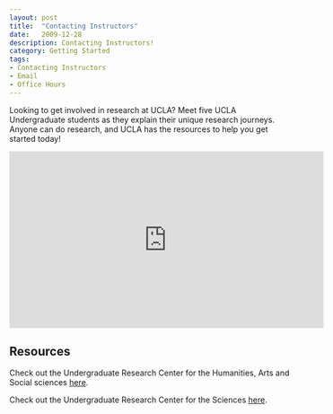 ```yaml
---
layout: post
title:  "Contacting Instructors"
date:   2009-12-28
description: Contacting Instructors! 
category: Getting Started
tags:
- Contacting Instructors
- Email
- Office Hours
---
```


<p class="flow-text">Looking to get involved in research at UCLA? Meet five UCLA Undergraduate students as they explain their unique research journeys. Anyone can do research, and UCLA has the resources to help you get started today!</p>

<div class="video-container">
<iframe width="560" height="315" src="https://www.youtube.com/embed/2fIpRwxH30U" frameborder="0" allowfullscreen></iframe></div>


## Resources 

<p>Check out the Undergraduate Research Center for the Humanities, Arts and Social sciences <a href="http://www.ugeducation.ucla.edu/urhass/" target="blank">here</a>.<p>
<p>Check out the Undergraduate Research Center for the Sciences <a href="http://www.ugresearchsci.ucla.edu/" target="blank">here</a>.</p>
